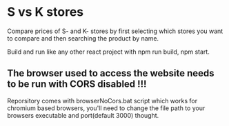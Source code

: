 # S vs K stores
Compare prices of S- and K- stores by first selecting which stores you want to compare and then searching the product by name.

Build and run like any other react project with npm run build, npm start.

## The browser used to access the website needs to be run with CORS disabled !!!
Reporsitory comes with browserNoCors.bat script which works for chromium based browsers, you'll need to change the file path to your browsers executable and port(default 3000) thought.
